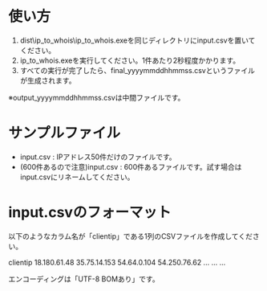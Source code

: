 # 使い方
1. dist\ip_to_whois\ip_to_whois.exeを同じディレクトリにinput.csvを置いてください。
2. ip_to_whois.exeを実行してください。1件あたり2秒程度かかります。
3. すべての実行が完了したら、final_yyyymmddhhmmss.csvというファイルが生成されます。

※output_yyyymmddhhmmss.csvは中間ファイルです。

# サンプルファイル
- input.csv : IPアドレス50件だけのファイルです。
- (600件あるので注意)input.csv : 600件あるファイルです。試す場合はinput.csvにリネームしてください。

# input.csvのフォーマット
以下のようなカラム名が「clientip」である1列のCSVファイルを作成してください。

clientip
18.180.61.48
35.75.14.153
54.64.0.104
54.250.76.62
...
...
...

エンコーディングは「UTF-8 BOMあり」です。